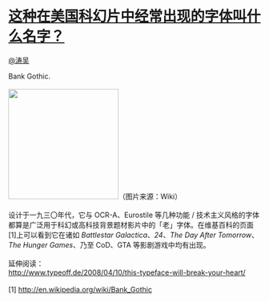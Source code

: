 
#  [这种在美国科幻片中经常出现的字体叫什么名字？](https://zhihu.com/questions/24248873)



[@涛吴](https://zhihu.com/people/e5fb0aab23f1ebca897594c74d178c79)

Bank Gothic.<br><br><img src="http://pic3.zhimg.com/50/2528f18ea9450ba62080bec3bdabf802_b.jpg" data-rawwidth="220" data-rawheight="260" class="content_image" width="220">（图片来源：Wiki）<br><br>设计于一九三〇年代，它与 OCR-A、Eurostile 等几种功能 / 技术主义风格的字体都算是广泛用于科幻或高科技背景题材影片中的「老」字体。在维基百科的页面[1]上可以看到它在诸如 <i>Battlestar Galactica</i>、<i>24</i>、<i>The Day After Tomorrow</i>、<i>The Hunger Games</i>、乃至 CoD、GTA 等影剧游戏中均有出现。<br><br>延伸阅读：<br><a href="http://link.zhihu.com/?target=http%3A//www.typeoff.de/2008/04/10/this-typeface-will-break-your-heart/" class=" external" target="_blank" rel="nofollow noreferrer"><span class="invisible">http://www.</span><span class="visible">typeoff.de/2008/04/10/t</span><span class="invisible">his-typeface-will-break-your-heart/</span><span class="ellipsis"></span><i class="icon-external"></i></a><br><br>[1] <a href="http://link.zhihu.com/?target=http%3A//en.wikipedia.org/wiki/Bank_Gothic" class=" external" target="_blank" rel="nofollow noreferrer"><span class="invisible">http://</span><span class="visible">en.wikipedia.org/wiki/B</span><span class="invisible">ank_Gothic</span><span class="ellipsis"></span><i class="icon-external"></i></a>